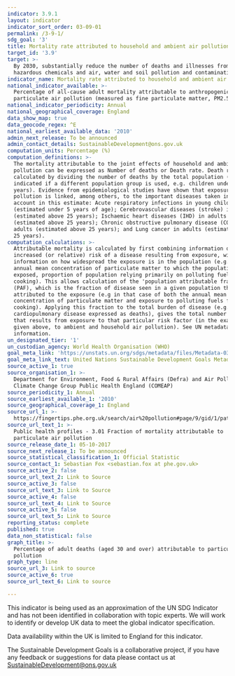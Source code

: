 ```yaml
---
indicator: 3.9.1
layout: indicator
indicator_sort_order: 03-09-01
permalink: /3-9-1/
sdg_goal: '3'
title: Mortality rate attributed to household and ambient air pollution
target_id: '3.9'
target: >-
  By 2030, substantially reduce the number of deaths and illnesses from
  hazardous chemicals and air, water and soil pollution and contamination
indicator_name: Mortality rate attributed to household and ambient air pollution
national_indicator_available: >-
  Percentage of all-cause adult mortality attributable to anthropogenic
  particulate air pollution (measured as fine particulate matter, PM2.5)
national_indicator_periodicity: Annual
national_geographical_coverage: England
data_show_map: true
data_geocode_regex: ^E
national_earliest_available_data: '2010'
admin_next_release: To be announced
admin_contact_details: SustainableDevelopment@ons.gov.uk
computation_units: Percentage (%)
computation_definitions: >-
  The mortality attributable to the joint effects of household and ambient air
  pollution can be expressed as Number of deaths or Death rate. Death rates are
  calculated by dividing the number of deaths by the total population (or
  indicated if a different population group is used, e.g. children under 5
  years). Evidence from epidemiological studies have shown that exposure to air
  pollution is linked, among others, to the important diseases taken into
  account in this estimate: Acute respiratory infections in young children
  (estimated under 5 years of age); Cerebrovascular diseases (stroke) in adults
  (estimated above 25 years); Ischaemic heart diseases (IHD) in adults
  (estimated above 25 years); Chronic obstructive pulmonary disease (COPD) in
  adults (estimated above 25 years); and Lung cancer in adults (estimated above
  25 years).
computation_calculations: >-
  Attributable mortality is calculated by first combining information on the
  increased (or relative) risk of a disease resulting from exposure, with
  information on how widespread the exposure is in the population (e.g. the
  annual mean concentration of particulate matter to which the population is
  exposed, proportion of population relying primarily on polluting fuels for
  cooking). This allows calculation of the 'population attributable fraction'
  (PAF), which is the fraction of disease seen in a given population that can be
  attributed to the exposure (e.g in that case of both the annual mean
  concentration of particulate matter and exposure to polluting fuels for
  cooking). Applying this fraction to the total burden of disease (e.g.
  cardiopulmonary disease expressed as deaths), gives the total number of deaths
  that results from exposure to that particular risk factor (in the example
  given above, to ambient and household air pollution). See UN metadata for more
  information.
un_designated_tier: '1'
un_custodian_agency: World Health Organisation (WHO)
goal_meta_link: 'https://unstats.un.org/sdgs/metadata/files/Metadata-03-09-01.pdf'
goal_meta_link_text: United Nations Sustainable Development Goals Metadata (PDF 216 KB)
source_active_1: true
source_organisation_1: >-
  Department for Environment, Food & Rural Affairs (Defra) and Air Pollution and
  Climate Change Group Public Health England (COMEAP)
source_periodicity_1: Annual
source_earliest_available_1: '2010'
source_geographical_coverage_1: England
source_url_1: >-
  https://fingertips.phe.org.uk/search/air%20pollution#page/9/gid/1/pat/15/par/E92000001/ati/6/are/E12000004/iid/30101/age/230/sex/4
source_url_text_1: >-
  Public health profiles - 3.01 Fraction of mortality attributable to
  particulate air pollution
source_release_date_1: 05-10-2017
source_next_release_1: To be announced
source_statistical_classification_1: Official Statistic
source_contact_1: Sebastian Fox <sebastian.fox at phe.gov.uk>
source_active_2: false
source_url_text_2: Link to Source
source_active_3: false
source_url_text_3: Link to Source
source_active_4: false
source_url_text_4: Link to Source
source_active_5: false
source_url_text_5: Link to Source
reporting_status: complete
published: true
data_non_statistical: false
graph_title: >-
  Percentage of adult deaths (aged 30 and over) attributable to particulate air
  pollution
graph_type: line
source_url_3: Link to source
source_active_6: true
source_url_text_6: Link to source

---
```

This indicator is being used as an approximation of the UN SDG Indicator and has not been identified in collaboration with topic experts. We will work to identify or develop UK data to meet the global indicator specification.

Data availability within the UK is limited to England for this indicator.
  
The Sustainable Development Goals is a collaborative project, if you have any feedback or suggestions for data please contact us at <SustainableDevelopment@ons.gov.uk>
